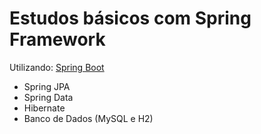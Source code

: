 # Estudos básicos com Spring Framework

Utilizando:
<a href="https://projects.spring.io/spring-boot/" rel="nofollow">Spring Boot</a>
- Spring JPA
- Spring Data
- Hibernate
- Banco de Dados (MySQL e H2)
